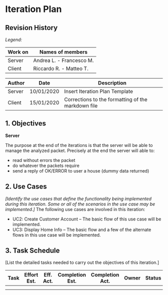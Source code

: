 # Iteration Plan

## Revision History

_Legend:_

| Work on | Names of members |
| --- | --- |
| Server | Andrea L. - Francesco M. |
| Client | Riccardo R. - Matteo T. |


| Author | Date | Description |
| --- | --- | --- |
| Server | 10/01/2020  | Insert Iteration Plan Template |
| Client | 15/01/2020 | Corrections to the formatting of the markdown file |

## 1. Objectives

**Server**

The purpose at the end of the iterations is that the server will be able to manage the analyzed packet.
Precisely at the end the server will able to:
- read without errors the packet
- do whatever the packets require
- send a reply of OK/ERROR to user a house (dummy data returned)

## 2. Use Cases

_[Identify the use cases that define the functionality being implemented during this iteration. Some or all of the scenarios in the use case may be implemented.]_ The following use cases are involved in this iteration:

- UC2: Create Customer Account – The basic flow of this use case will be implemented.
- UC3: Display Home Info – The basic flow and a few of the alternate flows in this use case will be implemented.

## 3. Task Schedule

[List the detailed tasks needed to carry out the objectives of this iteration.]

| Task  | Effort Est. | Eff. Act. | Completion Est. | Completion Act. | Owner | Status |
|:-:|---|---|---|---|:-:|:-:|
|   |   |   |   |   |   |   |
|   |   |   |   |   |   |   |
